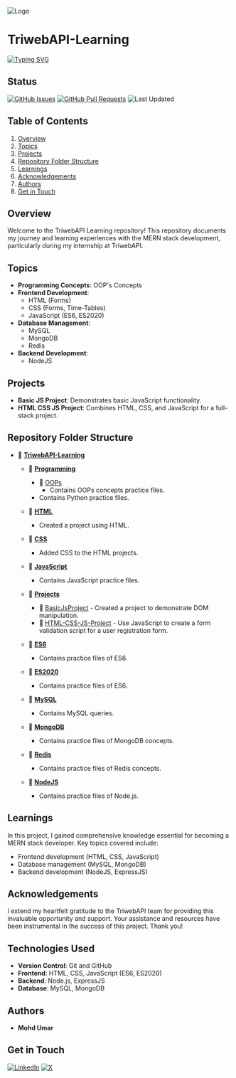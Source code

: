 ![Logo](https://user-images.githubusercontent.com/107433796/271851386-f4c7c8df-969d-4dda-8831-25f389f74b79.jpg) 
# TriwebAPI-Learning
[![Typing SVG](https://readme-typing-svg.herokuapp.com?font=Fira+Code&pause=1000&random=false&width=460&lines=Six+Months+MERN+Stack+Learning+Program)](https://git.io/typing-svg)

## Status
[![GitHub Issues](https://img.shields.io/github/issues/MohdUmar07/TriwebAPI-Learning)](https://github.com/MohdUmar07/TriwebAPI-Learning/issues)
[![GitHub Pull Requests](https://img.shields.io/github/issues-pr/MohdUmar07/TriwebAPI-Learning)](https://github.com/MohdUmar07/TriwebAPI-Learning/pulls)
![Last Updated](https://img.shields.io/badge/last%20updated-June%202024-orange)

## Table of Contents
1. [Overview](#overview)
2. [Topics](#topics)
3. [Projects](#projects)
4. [Repository Folder Structure](#repository-folder-structure)
5. [Learnings](#learnings)
6. [Acknowledgements](#acknowledgements)
7. [Authors](#authors)
8. [Get in Touch](#get-in-touch)

## Overview
Welcome to the TriwebAPI Learning repository! This repository documents my journey and learning experiences with the MERN stack development, particularly during my internship at TriwebAPI.

## Topics
- **Programming Concepts**: OOP's Concepts
- **Frontend Development**:
  - HTML (Forms)
  - CSS (Forms, Time-Tables)
  - JavaScript (ES6, ES2020)
- **Database Management**:
  - MySQL
  - MongoDB
  - Redis
- **Backend Development**:
  - NodeJS  

## Projects
- **Basic JS Project**: Demonstrates basic JavaScript functionality.
- **HTML CSS JS Project**: Combines HTML, CSS, and JavaScript for a full-stack project.

## Repository Folder Structure

- 📂 [**TriwebAPI-Learning**](https://github.com/MohdUmar07/TriwebAPI-Learning)
  - 📂 [**Programming**](https://github.com/MohdUmar07/TriwebAPI-Learning/tree/main/Programming)
    - 📂 [OOPs](https://github.com/MohdUmar07/TriwebAPI-Learning/tree/main/Programming/OOPs)
      - Contains OOPs concepts practice files.
    - Contains Python practice files.
      
  - 📂 [**HTML**](https://github.com/MohdUmar07/TriwebAPI-Learning/tree/main/HTML)
    -  Created a project using HTML. 

  - 📂 [**CSS**](https://github.com/MohdUmar07/TriwebAPI-Learning/tree/main/CSS)
    - Added CSS to the HTML projects. 
  
  - 📂 [**JavaScript**](https://github.com/MohdUmar07/TriwebAPI-Learning/tree/main/JavaScript)

    - Contains JavaScript practice files. 
  
  - 📂 [**Projects**](https://github.com/MohdUmar07/TriwebAPI-Learning/tree/main/Projects)
    - 📂 [BasicJsProject](https://github.com/MohdUmar07/TriwebAPI-Learning/tree/main/Projects/BasicJSProject) - Created a project to demonstrate DOM manipulation.
    - 📂 [HTML-CSS-JS-Project](https://github.com/MohdUmar07/TriwebAPI-Learning/tree/main/Projects/HTML-CSS-JS-Project) - Use JavaScript to create a form validation script for a user registration form.

  - 📂 [**ES6**](https://github.com/MohdUmar07/TriwebAPI-Learning/tree/main/ES6)
    - Contains practice files of ES6.
      
  - 📂 [**ES2020**](https://github.com/MohdUmar07/TriwebAPI-Learning/tree/main/HTML/ES2020)
    - Contains practice files of ES6.
  
  - 📂 [**MySQL**](https://github.com/MohdUmar07/TriwebAPI-Learning/tree/main/HTML/MySQL)
    - Contains MySQL queries. 

  - 📂 [**MongoDB**](https://github.com/MohdUmar07/TriwebAPI-Learning/tree/main/MongoDB)
    - Contains practice files of MongoDB concepts.

  - 📂 [**Redis**](https://github.com/MohdUmar07/TriwebAPI-Learning/tree/main/Redis)
    - Contains practice files of Redis concepts.
       
  - 📂 [**NodeJS**](https://github.com/MohdUmar07/TriwebAPI-Learning/tree/main/NodeJS)
    - Contains practice files of Node.js. 


## Learnings
In this project, I gained comprehensive knowledge essential for becoming a MERN stack developer. Key topics covered include:
- Frontend development (HTML, CSS, JavaScript)
- Database management (MySQL, MongoDB)
- Backend development (NodeJS, ExpressJS)

## Acknowledgements
I extend my heartfelt gratitude to the TriwebAPI team for providing this invaluable opportunity and support. Your assistance and resources have been instrumental in the success of this project. Thank you!

## Technologies Used
- **Version Control**: Git and GitHub
- **Frontend**: HTML, CSS, JavaScript (ES6, ES2020)
- **Backend**: Node.js, ExpressJS
- **Database**: MySQL, MongoDB

## Authors
- **Mohd Umar**

## Get in Touch
[![LinkedIn](https://img.shields.io/badge/LinkedIn-0A66C2?style=for-the-badge&logo=linkedin&logoColor=white)](https://www.linkedin.com/in/mohdumar2506)
[![X](https://img.shields.io/badge/X-000000?style=for-the-badge&logo=X&logoColor=white)](https://x.com/ICodeAlchemist)
